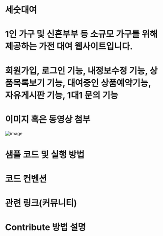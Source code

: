 # 세숫대여

# 1인 가구 및 신혼부부 등 소규모 가구를 위해 제공하는 가전 대여 웹사이트입니다. 

# 회원가입, 로그인 기능, 내정보수정 기능, 상품목록보기 기능, 대여중인 상품예약기능, 자유게시판 기능, 1대1 문의 기능

# 이미지 혹은 동영상 첨부
![image](https://github.com/baeksejin/github-test/assets/145098430/a07a88ab-af4c-476a-8891-eca9a184a279)

# 샘플 코드 및 실행 방법

# 코드 컨벤션

# 관련 링크(커뮤니티)

# Contribute 방법 설명
